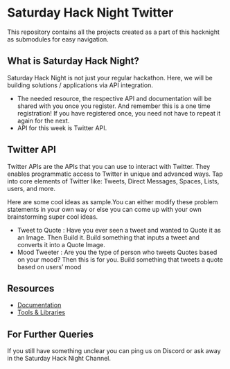 # Saturday Hack Night Twitter

This repository contains all the projects created as a part of this hacknight as submodules for easy navigation.

## What is Saturday Hack Night?

Saturday Hack Night is not just your regular hackathon. Here, we will be building solutions / applications via API integration.
* The needed resource, the respective API and documentation will be shared with you once you register. And remember this is a one time registration! If you have registered once, you need not have to repeat it again for the next.
* API for this week is Twitter API.

## Twitter API

Twitter APIs are the APIs that you can use to interact with Twitter. They enables programmatic access to Twitter in unique and advanced ways. Tap into core elements of Twitter like: Tweets, Direct Messages, Spaces, Lists, users, and more.

Here are some cool ideas as sample.You can either modify these problem statements in your own way or else you can come up with your own brainstorming super cool ideas.
- Tweet to Quote : Have you ever seen a tweet and wanted to Quote it as an Image. Then Build it. Build something that inputs a tweet and converts it into a Quote Image.
- Mood Tweeter : Are you the type of person who tweets Quotes based on your mood? Then this is for you. Build something that tweets a quote based on users’ mood

## Resources

- [Documentation](https://developer.twitter.com/en/docs/twitter-api)
- [Tools & Libraries](https://developer.twitter.com/en/docs/twitter-api/tools-and-libraries/v2)

## For Further Queries

If you still have something unclear you can ping us on Discord or ask away in the Saturday Hack Night Channel.
